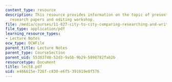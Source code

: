 ```yaml
---
content_type: resource
description: This resource provides information on the topic of presentation review,
  research papers and editing workshop.
file: /media/courses/11-027-city-to-city-comparing-researching-and-writing-about-cities-spring-2006/e466615e726fc830e6f5391919e8f576_lect8.pdf
file_type: application/pdf
learning_resource_types:
- Lecture Notes
ocw_type: OCWFile
parent_title: Lecture Notes
parent_type: CourseSection
parent_uid: 55303748-52d3-9a5b-9b29-5090782fab2b
resourcetype: Document
title: lect8.pdf
uid: e466615e-726f-c830-e6f5-391919e8f576
---
```

